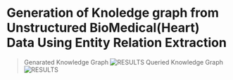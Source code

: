 # Generation of Knoledge graph from Unstructured BioMedical(Heart) Data Using Entity Relation Extraction

> Genarated Knowledge Graph
![RESULTS](https://github.com/alphabeta2206/KG-Genaration-from-Biomedical-Text-Using-NER/blob/main/Final%20KG.png)
> Queried Knowledge Graph
![RESULTS](https://github.com/alphabeta2206/KG-Genaration-from-Biomedical-Text-Using-NER/blob/main/output-query.png)
